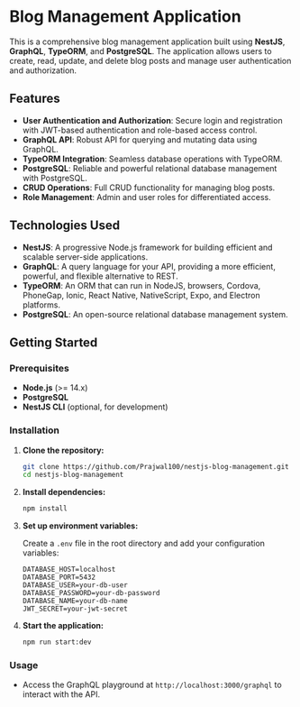 # Blog Management Application

This is a comprehensive blog management application built using **NestJS**, **GraphQL**, **TypeORM**, and **PostgreSQL**. The application allows users to create, read, update, and delete blog posts and manage user authentication and authorization.

## Features

- **User Authentication and Authorization**: Secure login and registration with JWT-based authentication and role-based access control.
- **GraphQL API**: Robust API for querying and mutating data using GraphQL.
- **TypeORM Integration**: Seamless database operations with TypeORM.
- **PostgreSQL**: Reliable and powerful relational database management with PostgreSQL.
- **CRUD Operations**: Full CRUD functionality for managing blog posts.
- **Role Management**: Admin and user roles for differentiated access.

## Technologies Used

- **NestJS**: A progressive Node.js framework for building efficient and scalable server-side applications.
- **GraphQL**: A query language for your API, providing a more efficient, powerful, and flexible alternative to REST.
- **TypeORM**: An ORM that can run in NodeJS, browsers, Cordova, PhoneGap, Ionic, React Native, NativeScript, Expo, and Electron platforms.
- **PostgreSQL**: An open-source relational database management system.

## Getting Started

### Prerequisites

- **Node.js** (>= 14.x)
- **PostgreSQL**
- **NestJS CLI** (optional, for development)

### Installation

1. **Clone the repository:**

    ```bash
    git clone https://github.com/Prajwal100/nestjs-blog-management.git
    cd nestjs-blog-management
    ```

2. **Install dependencies:**

    ```bash
    npm install
    ```

3. **Set up environment variables:**

    Create a `.env` file in the root directory and add your configuration variables:

    ```env
    DATABASE_HOST=localhost
    DATABASE_PORT=5432
    DATABASE_USER=your-db-user
    DATABASE_PASSWORD=your-db-password
    DATABASE_NAME=your-db-name
    JWT_SECRET=your-jwt-secret
    ```

4. **Start the application:**

    ```bash
    npm run start:dev
    ```

### Usage

- Access the GraphQL playground at `http://localhost:3000/graphql` to interact with the API.


